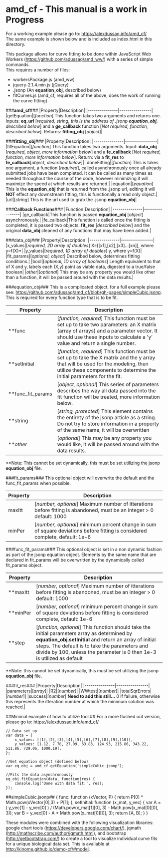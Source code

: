 # amd_cf - This manual is a work in Progress

For a working example please go to: https://alexdussaq.info/amd_cf/<br />
The same example is shown below and is included as index.html in this directory.

This package allows for curve fitting to be done within JavaScript Web Workers (https://github.com/adussaq/amd_ww/) with a series of simple commands. <br />This requires a number of files:
* workersPackage.js (amd_ww)
* jquery-2.1.4.min.js (jQuery)
* .jsonp (An **equation_obj**, described below)
* fitCurves.js (amd_cf, requires all of the above, does the work of running the curve fitting)

###**amd_cf**###
|Property|Description|
|---------------|----------------|
|getEquation|[*function*] This function takes two arguments and returns one. Inputs: **eq_url** [*required, string, this is the address of .jsonp __equation_obj__, described below*] and a **ge_callback** function [*Not required, function, described below*]. Returns: __fitting_obj__ [*object*]|


###**fitting_obj**###
|Property|Description|
|---------------|----------------|
|fitEquation|[*function*] This function takes two arguments. Input: **data_obj** [*required, object, more information below*] and a **fe_callback** [*Not required, function, more information below*]. Return: via a **fit_res** to **fe_callback**[*object, described below*]|
|doneFitting|[*function*] This is takes one argument, a function [*required*], called asynchronously once all already submitted jobs have been completed. It can be called as many times as needed throughout the course of the code, however minimizing it will maximize the speed at which results are returned.|
|equation|[*equation*] This is the __equation_obj__ that is returned from the .jsonp url, editing it will **NOT** effect any downstream fitting, this is functionally a read only object.|
|url|[*string*] This is the url used to grab the .jsonp __equation_obj__|

###**Callback Functions**###
|Function|Description|
|---------------|----------------|
|ge_callback|This function is passed **equation_obj** [*object*] asynchronously.|
|fe_callback|This function is called once the fitting is completed, it is passed two objects: **fit_res** [*described below*] and the original **data_obj** cleaned of any functions that may have been added.|


###data_obj###
|Property|Description|
|---------------|----------------|
|x_values|[*required, 2D array of doubles*] X=[[x1],[x2],[x3]...[xn]], where y=f(X)*|
|y_values|[*required, 1D array of doubles*] y, where y=f(X)|
|fit_params|[*optional, object*] Described below, determines fitting conditions.|
|bool|[*optional, 1D array of booleans*] Length equivalent to that of X and y, labels each (X,y) point as viable data, digested to a true/false boolean|
|_other_|[*optional*] This may be any property you would like other than a function, it will be passed around with the data results.|

###equation_obj###
This is a complicated object, for a full example please see: https://github.com/adussaq/amd_cf/blob/gh-pages/simpleCubic.jsonp. This is required for every function type that is to be fit.

|Property|Description|
|---------------|----------------|
|**func|[*function, required*] This function must be set up to take two parameters: an X matrix (array of arrays) and a parameter vector. It should use these inputs to calculate a 'y' value and return a single number.|
|**setInitial|[*function, required*] This function must be set up to take the X matrix and the y array that will be used for the modeling, then utilize these components to determine the initial parameters for the fit.|
|**func_fit_params|[*object, optional*] This series of parameters describes the way all data passed into the fit function will be treated, more information below.|
|**string|[*string, protected*] This element contains the entirety of the jsonp article as a string. Do not try to store information in a property of the same name, it will be overwritten|
|**_other_|[*optional*] This may be any property you would like, it will be passed around with the data results.|

**Note: This cannot be set dynamically, this must be set utilizing the jsonp __equation_obj__ file.

###fit_params###
This optional object will overwrite the default and the func_fit_params when possible.

|Property|Description|
|---------------|----------------|
|maxItt|[*number, optional*] Maximum number of itterations before fitting is abandoned, must be an integer > 0 default: 1000|
|minPer|[*number, optional*] minimum percent change in sum of square deviations before fitting is considered complete, default: 1e-6|

###func_fit_params###
This optional object is set in a non dynamic fashion as part of the jsonp equation object. Elements by the same name that are declared in fit_params will be overwritten by the dynamically called fit_params object.

|Property|Description|
|---------------|----------------|
|**maxItt|[*number, optional*] Maximum number of itterations before fitting is abandoned, must be an integer > 0 default: 1000|
|**minPer|[*number, optional*] minimum percent change in sum of square deviations before fitting is considered complete, default: 1e-6|
|**step|[*function, optional*] This function should take the initial parameters array as determined by **equation_obj.setInitial** and return an array of initial steps. The default is to take the parameters and divide by 100, unless the parameter is 0 then 1e-3 is utilized as default|

**Note: this cannot be set dynamically, this must be set utilizing the jsonp __equation_obj__ file.

###fit_res###
|Property|Description|
|---------------|----------------|
|parameters|[*array*]|
|R2|[*number*]|
|WWtest|[*number*]|
|totalSqrErrors|[*number*]|
|success|[*number*] __Need to add this still...__ 0 if failure, otherwise this represents the itteration number at which the minimum solution was reached.|


##Minimal example of how to utilize tool.##
For a more flushed out version, please go to: https://alexdussaq.info/amd_cf/

    // Data set up
    var data = {
        x_values: [[1],[2],[3],[4],[5],[6],[7],[8],[9],[10]],
        y_values: [1.12, 7.78, 27.09, 63.83, 124.93, 215.86, 343.22, 511.86, 729.06, 1000.19],
    };

    //Get equation object (defined below)
    var eq_obj = amd_cf.getEquation('simpleCubic.jsonp');

    //Fits the data asynchronously
    eq_obj.fitEquation(data, function(res) {
        console.log('Done with data fit:', res);
    });

##simpleCubic.jsonp##
    {
        func: function (xVector, P) {
            return P[0] * Math.pow(xVector[0],3) + P[1];
        },
        setInitial: function (x_mat, y_vec) {
            var A = ( y_vec[1] - y_vec[0] ) / (Math.pow(x_mat[1][0], 3) - Math.pow(x_mat[0][0], 3));
            var B = y_vec[0] - A * Math.pow(x_mat[0][0], 3);
            return [A, B];
        }
    }

These modules were combined with the following visualization libraries: google chart tools (https://developers.google.com/chart/), jqmath (http://mathscribe.com/author/jqmath.html), and bootstrap (http://getbootstrap.com/) to create a tool to visualize individual curve fits for a unique biological data set. This is avaliable at http://kinome.github.io/demo-cf/#model.
